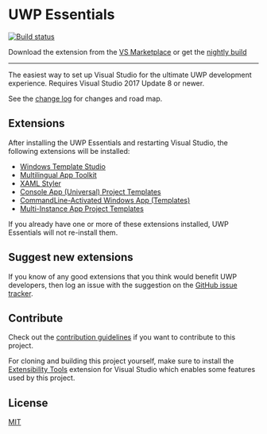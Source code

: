 # UWP Essentials

[![Build status](https://ci.appveyor.com/api/projects/status/y63737bx9ebbmqhj?svg=true)](https://ci.appveyor.com/project/mrlacey/uwpessentials)

Download the extension from the [VS Marketplace](https://marketplace.visualstudio.com/vsgallery/?????????)
or get the
[nightly build](http://vsixgallery.com/extension/UwpEssentials.4a541df8-8d9e-41fc-8e30-06f67c81588c/)

------------------------------------

The easiest way to set up Visual Studio for the ultimate UWP development experience. Requires Visual Studio 2017 Update 8 or newer.

See the [change log](CHANGELOG.md) for changes and road map.

## Extensions
After installing the UWP Essentials and restarting Visual Studio, the following extensions will be installed:

- [Windows Template Studio](https://marketplace.visualstudio.com/items?itemName=WASTeamAccount.WindowsTemplateStudio)
- [Multilingual App Toolkit](https://marketplace.visualstudio.com/items?itemName=MultilingualAppToolkit.MultilingualAppToolkit-18308)
- [XAML Styler](https://marketplace.visualstudio.com/items?itemName=TeamXavalon.XAMLStyler)
- [Console App (Universal) Project Templates](https://marketplace.visualstudio.com/items?itemName=AndrewWhitechapelMSFT.ConsoleAppUniversal)
- [CommandLine-Activated Windows App (Templates)](https://marketplace.visualstudio.com/items?itemName=AndrewWhitechapelMSFT.CommandLine-ActivatedWindowsApp)
- [Multi-Instance App Project Templates ](https://marketplace.visualstudio.com/items?itemName=AndrewWhitechapelMSFT.MultiInstanceApps)

If you already have one or more of these extensions installed, UWP Essentials will not re-install them.

## Suggest new extensions
If you know of any good extensions that you think would benefit UWP developers, then log an issue with the suggestion on the [GitHub issue tracker](https://github.com/mrlacey/UwpEssentials/issues).

## Contribute
Check out the [contribution guidelines](.github/CONTRIBUTING.md) if you want to contribute to this project.

For cloning and building this project yourself, make sure to install the
[Extensibility Tools](https://visualstudiogallery.msdn.microsoft.com/ab39a092-1343-46e2-b0f1-6a3f91155aa6)
extension for Visual Studio which enables some features used by this project.

## License
[MIT](LICENSE)
